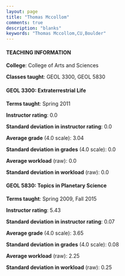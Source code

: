 ```yaml
---
layout: page
title: "Thomas Mccollom" 
comments: true
description: "blanks"
keywords: "Thomas Mccollom,CU,Boulder"
---
```

<head>
<script src="https://ajax.googleapis.com/ajax/libs/jquery/2.1.3/jquery.min.js"></script>
<script src="https://dl.dropboxusercontent.com/s/pc42nxpaw1ea4o9/highcharts.js?dl=0"></script>
<!-- <script src="../assets/js/highcharts.js"></script> -->
<style type="text/css">@font-face {
	font-family: "Bebas Neue";
	src: url(https://www.filehosting.org/file/details/544349/BebasNeue Regular.otf) format("opentype");
	}
	h1.Bebas { 
		font-family: "Bebas Neue", Verdana, Tahoma;
	}
</style>
</head>
	   
#### TEACHING INFORMATION

**College**: College of Arts and Sciences

**Classes taught**: GEOL 3300, GEOL 5830

#### GEOL 3300: Extraterrestrial Life

**Terms taught**: Spring 2011

**Instructor rating**: 0.0

**Standard deviation in instructor rating**: 0.0

**Average grade** (4.0 scale): 3.04

**Standard deviation in grades** (4.0 scale): 0.0

**Average workload** (raw): 0.0

**Standard deviation in workload** (raw): 0.0

#### GEOL 5830: Topics in Planetary Science

**Terms taught**: Spring 2009, Fall 2015

**Instructor rating**: 5.43

**Standard deviation in instructor rating**: 0.07

**Average grade** (4.0 scale): 3.65

**Standard deviation in grades** (4.0 scale): 0.08

**Average workload** (raw): 2.25

**Standard deviation in workload** (raw): 0.25

